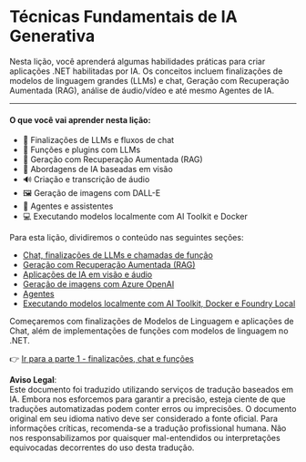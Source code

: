 # Técnicas Fundamentais de IA Generativa

Nesta lição, você aprenderá algumas habilidades práticas para criar aplicações .NET habilitadas por IA. Os conceitos incluem finalizações de modelos de linguagem grandes (LLMs) e chat, Geração com Recuperação Aumentada (RAG), análise de áudio/vídeo e até mesmo Agentes de IA.

---

#### O que você vai aprender nesta lição:

- 🌟 Finalizações de LLMs e fluxos de chat  
- 🔗 Funções e plugins com LLMs  
- 🔎 Geração com Recuperação Aumentada (RAG)  
- 👀 Abordagens de IA baseadas em visão  
- 🔊 Criação e transcrição de áudio  
- 🖼️ Geração de imagens com DALL-E  
- 🧩 Agentes e assistentes  
- 💻 Executando modelos localmente com AI Toolkit e Docker  

Para esta lição, dividiremos o conteúdo nas seguintes seções:

- [Chat, finalizações de LLMs e chamadas de função](./01-lm-completions-functions.md)  
- [Geração com Recuperação Aumentada (RAG)](./02-retrieval-augmented-generation.md)  
- [Aplicações de IA em visão e áudio](./03-vision-audio.md)  
- [Geração de imagens com Azure OpenAI](./05-ImageGenerationOpenAI.md)  
- [Agentes](04-agents.md)  
- [Executando modelos localmente com AI Toolkit, Docker e Foundry Local](./06-LocalModelRunners.md)  

Começaremos com finalizações de Modelos de Linguagem e aplicações de Chat, além de implementações de funções com modelos de linguagem no .NET.

👉 [Ir para a parte 1 - finalizações, chat e funções](./01-lm-completions-functions.md)

**Aviso Legal**:  
Este documento foi traduzido utilizando serviços de tradução baseados em IA. Embora nos esforcemos para garantir a precisão, esteja ciente de que traduções automatizadas podem conter erros ou imprecisões. O documento original em seu idioma nativo deve ser considerado a fonte oficial. Para informações críticas, recomenda-se a tradução profissional humana. Não nos responsabilizamos por quaisquer mal-entendidos ou interpretações equivocadas decorrentes do uso desta tradução.